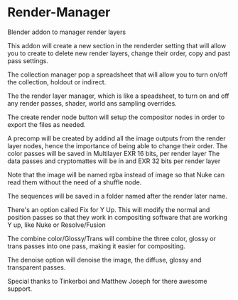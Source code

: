 # Render-Manager
Blender addon to manager render layers

This addon will create a new section in the renderder setting that will allow you to create to delete new render layers, change their order, copy and past pass settings.

The collection manager pop a spreadsheet that will allow you to turn on/off the collection, holdout or indirect.

The the render layer manager, which is like a speadsheet, to turn on and off any render passes, shader, world ans sampling overrides.

The create render node button will setup the compositor nodes in order to export the files as needed.

A precomp will be created by addind all the image outputs from the render layer nodes, hence the importance of being able to change their order.
The color passes will be saved in Multilayer EXR 16 bits, per render layer
The data passes and cryptomattes will be in and EXR 32 bits per render layer

Note that the image will be named rgba instead of image so that Nuke can read them without the need of a shuffle node.

The sequences will be saved in a folder named after the render later name.

There's an option called Fix for Y Up. This will modify the normal and position passes so that they work in compositing software that are working Y up, like Nuke or Resolve/Fusion

The combine color/Glossy/Trans will combine the three color, glossy or trans passes into one pass, making it easier for compositing.

The denoise option will denoise the image, the diffuse, glossy and transparent passes. 

Special thanks to Tinkerboi and Matthew Joseph for there awesome support. 

